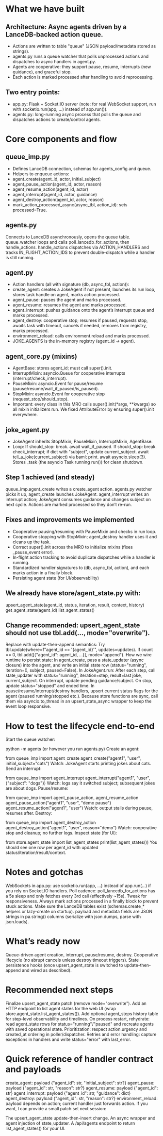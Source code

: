 
# What we have built

## Architecture: Async agents driven by a LanceDB-backed action queue.
- Actions are written to table "queue" (JSON payload/metadata stored as strings).
- agents.py runs a queue watcher that polls unprocessed actions and dispatches to async handlers in agent.py.
- Agents are cooperative: they support pause, resume, interrupts (new guidance), and graceful stop.
- Each action is marked processed after handling to avoid reprocessing.
## Two entry points:
- app.py: Flask + Socket.IO server (note: for real WebSocket support, run with socketio.run(app, ...) instead of app.run()).
- agents.py: long-running async process that polls the queue and dispatches actions to create/control agents.

# Core components and flow

## queue_imp.py

- Defines LanceDB connection, schemas for agents_config and queue.
- Helpers to enqueue actions:
- agent_create(agent_id, actor, initial_subject)
- agent_pause_action(agent_id, actor, reason)
- agent_resume_action(agent_id, actor)
- agent_interrupt(agent_id, actor, guidance)
- agent_destroy_action(agent_id, actor, reason)
- mark_action_processed_async(async_tbl, action_id): sets processed=True.

## agents.py

Connects to LanceDB asynchronously, opens the queue table.
queue_watcher loops and calls poll_lancedb_for_actions, then handle_actions.
handle_actions dispatches via ACTION_HANDLERS and tracks IN_FLIGHT_ACTION_IDS to prevent double-dispatch while a handler is still running.

## agent.py

- Action handlers (all with signature (db, async_tbl, action)):
- create_agent: creates a JokeAgent if not present, launches its run loop, stores task handle on agent, marks action processed.
- agent_pause: pauses the agent and marks processed.
- agent_resume: resumes the agent and marks processed.
- agent_interrupt: pushes guidance onto the agent’s interrupt queue and marks processed.
- agent_destroy: cooperative stop; resumes if paused, requests stop, awaits task with timeout, cancels if needed, removes from registry, marks processed.
- environment_reload: calls environment.reload and marks processed.
- JOKE_AGENTS is the in-memory registry (agent_id -> agent).

## agent_core.py (mixins)

- AgentBase: stores agent_id; must call super().init.
- InterruptMixin: asyncio.Queue for cooperative interrupts (interrupt/check_interrupt).
- PauseMixin: asyncio.Event for pause/resume (pause/resume/wait_if_paused/is_paused).
- StopMixin: asyncio.Event for cooperative stop (request_stop/should_stop).
- Important: every class in this MRO calls super().init(*args, **kwargs) so all mixin initializers run. We fixed AttributeError by ensuring super().init everywhere.

## joke_agent.py

- JokeAgent inherits StopMixin, PauseMixin, InterruptMixin, AgentBase.
- Loop:
If should_stop: break.
await wait_if_paused.
If should_stop: break.
check_interrupt; if dict with "subject", update current_subject.
await tell_a_joke(current_subject) via baml; print.
await asyncio.sleep(3).
Stores _task (the asyncio Task running run()) for clean shutdown.

## Step 1 achieved (and steady)

queue_imp.agent_create writes a create_agent action.
agents.py watcher picks it up, agent_create launches JokeAgent.
agent_interrupt writes an interrupt action; JokeAgent consumes guidance and changes subject on next cycle.
Actions are marked processed so they don’t re-run.

## Fixes and improvements we implemented

- Cooperative pausing/resuming with PauseMixin and checks in run loop.
- Cooperative stopping with StopMixin; agent_destroy handler uses it and cleans up the task.
- Correct super().init across the MRO to initialize mixins (fixes _pause_event error).
- In-flight action tracking to avoid duplicate dispatches while a handler is running.
- Standardized handler signatures to (db, async_tbl, action), and each marks action in a finally block.
- Persisting agent state (for UI/observability)

## We already have store/agent_state.py with:
upsert_agent_state(agent_id, status, iteration, result, context, history)
get_agent_state(agent_id)
list_agent_states()
## Change recommended: upsert_agent_state should not use tbl.add(..., mode="overwrite").
Replace with update-then-append semantics:
Try tbl.update(where=f"agent_id == '{agent_id}'", updates=updates).
If count == 0, tbl.add([{"agent_id": agent_id, ...}], mode="append").
How we wire runtime to persist state:
In agent_create, pass a state_updater (async closure) into the agent, and write an initial state row (status="running", iteration=0, subject, paused=False).
In JokeAgent.run:
After each step, call state_updater with status="running", iteration=step, result=last joke, current_subject.
On interrupt, update pending guidance/subject.
On stop, update status="stopped" and ended time.
In pause/resume/interrupt/destroy handlers, upsert current status flags for the agent (paused running/stopped etc.).
Because store functions are sync, call them via asyncio.to_thread in an upsert_state_async wrapper to keep the event loop responsive.


# How to test the lifecycle end-to-end

Start the queue watcher:

python -m agents (or however you run agents.py)
Create an agent:

from queue_imp import agent_create
agent_create("agent1", "user", initial_subject="cats")
Watch: JokeAgent starts printing jokes about cats.
Send an interrupt:

from queue_imp import agent_interrupt
agent_interrupt("agent1", "user", {"subject": "dogs"})
Watch: logs say it switched subject; subsequent jokes are about dogs.
Pause/resume:

from queue_imp import agent_pause_action, agent_resume_action
agent_pause_action("agent1", "user", "demo pause")
agent_resume_action("agent1", "user")
Watch: output stalls during pause, resumes after.
Destroy:

from queue_imp import agent_destroy_action
agent_destroy_action("agent1", "user", reason="demo")
Watch: cooperative stop and cleanup; no further logs.
Inspect state (for UI):

from store.agent_state import list_agent_states
print(list_agent_states())
You should see one row per agent_id with updated status/iteration/result/context.

# Notes and gotchas

WebSockets in app.py: use socketio.run(app, ...) instead of app.run(...) if you rely on Socket.IO handlers.
Poll cadence: poll_lancedb_for_actions has a 5s sleep and only fetches every 3rd call (effectively ~15s). Tweak for responsiveness.
Always mark actions processed in a finally block to prevent stuck actions.
Make sure the LanceDB tables exist (schemas.create_* helpers or lazy-create on startup).
payload and metadata fields are JSON strings in pa.string() columns (serialize with json.dumps, parse with json.loads).


# What’s ready now

Queue-driven agent creation, interrupt, pause/resume, destroy.
Cooperative lifecycle (no abrupt cancels unless destroy timeout triggers).
State persistence hooks (once upsert_agent_state is switched to update-then-append and wired as described).

# Recommended next steps

Finalize upsert_agent_state patch (remove mode="overwrite").
Add an HTTP endpoint to list agent states for the web UI (wrap store.agent_state.list_agent_states()).
Add optional agent_steps history table for step-level observability and timelines.
On process restart, rehydrate: read agent_state rows for status="running"/"paused" and recreate agents with saved operational state.
Prioritization: respect action.urgency and created_at ordering in poller/dispatcher.
Retries and error handling: capture exceptions in handlers and write status="error" with last_error.

# Quick reference of handler contract and payloads

create_agent: payload {"agent_id": str, "initial_subject": str?}
agent_pause: payload {"agent_id": str, "reason": str?}
agent_resume: payload {"agent_id": str}
agent_interrupt: payload {"agent_id": str, "guidance": dict}
agent_destroy: payload {"agent_id": str, "reason": str?}
environment_reload: payload depends on action; current handler just forwards action.
If you want, I can provide a small patch set next session:

The upsert_agent_state update-then-insert change.
An async wrapper and agent injection of state_updater.
A /api/agents endpoint to return list_agent_states() for your UI.
